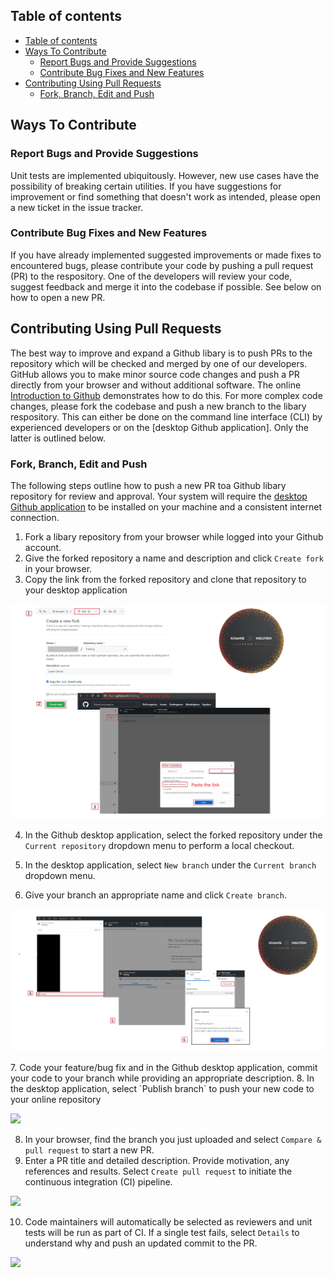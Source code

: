## Table of contents
- [Table of contents](#table-of-contents)
- [Ways To Contribute](#ways-to-contribute)
  - [Report Bugs and Provide Suggestions](#report-bugs-and-provide-suggestions)
  - [Contribute Bug Fixes and New Features](#contribute-bug-fixes-and-new-features)
- [Contributing Using Pull Requests](#contributing-using-pull-requests)
  - [Fork, Branch, Edit and Push](#fork-branch-edit-and-push)

## Ways To Contribute

### Report Bugs and Provide Suggestions

Unit tests are implemented ubiquitously. However, new use cases have the possibility of breaking certain utilities.
If you have suggestions for improvement or find something that doesn't work as intended, please open a new ticket in the issue tracker.

### Contribute Bug Fixes and New Features

If you have already implemented suggested improvements or made fixes to encountered bugs, please contribute your code by pushing a pull request (PR) to the respository.
One of the developers will review your code, suggest feedback and merge it into the codebase if possible.
See below on how to open a new PR.

<!--TODO: Add Documentation Contributions + TOC-->

## Contributing Using Pull Requests

The best way to improve and expand a Github libary is to push PRs to the repository which will be checked and merged by one of our developers. 
GitHub allows you to make minor source code changes and push a PR directly from your browser and without additional software.
The online [Introduction to Github](https://docs.github.com/en/get-started) demonstrates how to do this.
For more complex code changes, please fork the codebase and push a new branch to the libary respository.
This can either be done on the command line interface (CLI) by experienced developers or on the [desktop Github application].
Only the latter is outlined below.

<!--Insert CLI instructions-->

### Fork, Branch, Edit and Push

The following steps outline how to push a new PR toa Github libary repository for review and approval. 
Your system will require the [desktop Github application](https://desktop.github.com/) to be installed on your machine and a consistent internet connection.

1. Fork a libary repository from your browser while logged into your Github account.
2. Give the forked repository a name and description and click `Create fork` in your browser.
3. Copy the link from the forked repository and clone that repository to your desktop application
<p class="aligncenter">
    <img src="./images/1to3.png" alt="centered image" />
</p>
   
4. In the Github desktop application, select the forked repository under the `Current repository` dropdown menu to perform a local checkout.

5. In the desktop application, select `New branch` under the `Current branch` dropdown menu.
6. Give your branch an appropriate name and click `Create branch`.

<p class="aligncenter">
    <img src="./images/4to6.png" alt="centered image" />
</p>
7.  Code your feature/bug fix and in the Github desktop application, commit your code to your branch while providing an appropriate description.
8. In the desktop application, select `Publish branch` to push your new code to your online repository

<p class="aligncenter">
    <img src="./images/root/2-GitCommit.png"/>
</p>

8. In your browser, find the branch you just uploaded and select `Compare & pull request` to start a new PR. 
9. Enter a PR title and detailed description. Provide motivation, any references and results. Select `Create pull request` to initiate the continuous integration (CI) pipeline.

<p class="aligncenter">
    <img src="./images/root/3-GitPR.png"/>
</p>

10. Code maintainers will automatically be selected as reviewers and unit tests will be run as part of CI.
If a single test fails, select `Details` to understand why and push an updated commit to the PR.

<p class="aligncenter">
    <img src="./images/root/4-GitCI.png"/>
</p>
